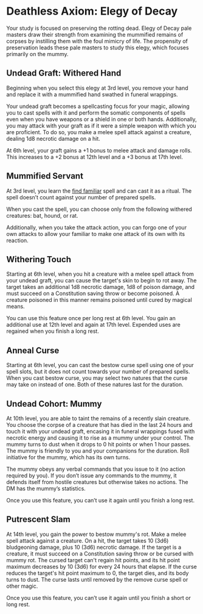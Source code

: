 # Deathless Axiom: Elegy of Decay
Your study is focused on preserving the rotting dead. Elegy of Decay pale masters draw their strength from examining the mummified remains of corpses by instilling them with the foul mimicry of life. The propensity of preservation leads these pale masters to study this elegy, which focuses primarily on the mummy.

## Undead Graft: Withered Hand
Beginning when you select this elegy at 3rd level, you remove your hand and replace it with a mummified hand swathed in funeral wrappings.

Your undead graft becomes a spellcasting focus for your magic, allowing you to cast spells with it and perform the somatic components of spells even when you have weapons or a shield in one or both hands. Additionally, you may attack with your graft as if it were a simple weapon with which you are proficient. To do so, you make a melee spell attack against a creature, dealing 1d8 necrotic damage on a hit. 

At 6th level, your graft gains a +1 bonus to melee attack and damage rolls. This increases to a +2 bonus at 12th level and a +3 bonus at 17th level.

## Mummified Servant
At 3rd level, you learn the [find familiar](../../Magic/Spells/find-familiar.md) spell and can cast it as a ritual. The spell doesn’t count against your number of prepared spells.

When you cast the spell, you can choose only from the following withered creatures: bat, hound, or rat.

Additionally, when you take the attack action, you can forgo one of your own attacks to allow your familiar to make one attack of its own with its reaction.

## Withering Touch
Starting at 6th level, when you hit a creature with a melee spell attack from your undead graft, you can cause the target's skin to begin to rot away. The target takes an additional 1d8 necrotic damage, 1d8 of poison damage, and must succeed on a Constitution saving throw or become poisoned. A creature poisoned in this manner remains poisoned until cured by magical means.

You can use this feature once per long rest at 6th level. You gain an additional use at 12th level and again at 17th level. Expended uses are regained when you finish a long rest.

## Anneal Curse
Starting at 6th level, you can cast the bestow curse spell using one of your spell slots, but it does not count towards your number of prepared spells. When you cast bestow curse, you may select two natures that the curse may take on instead of one. Both of these natures last for the duration. 

## Undead Cohort: Mummy
At 10th level, you are able to taint the remains of a recently slain creature. You choose the corpse of a creature that has died in the last 24 hours and touch it with your undead graft, encasing it in funeral wrappings fused with necrotic energy and causing it to rise as a mummy under your control. The mummy turns to dust when it drops to 0 hit points or when 1 hour passes. The mummy is friendly to you and your companions for the duration. Roll initiative for the mummy, which has its own turns.

The mummy obeys any verbal commands that you issue to it (no action required by you). If you don’t issue any commands to the mummy, it defends itself from hostile creatures but otherwise takes no actions. The DM has the mummy’s statistics.

Once you use this feature, you can’t use it again until you finish a long rest.

## Putrescent Slam
At 14th level, you gain the power to bestow mummy's rot. Make a melee spell attack against a creature. On a hit, the target takes 10 (3d6) bludgeoning damage, plus 10 (3d6) necrotic damage. If the target is a creature, it must succeed on a Constitution saving throw or be cursed with mummy rot. The cursed target can't regain hit points, and its hit point maximum decreases by 10 (3d6) for every 24 hours that elapse. If the curse reduces the target's hit point maximum to 0, the target dies, and its body turns to dust. The curse lasts until removed by the remove curse spell or other magic. 

Once you use this feature, you can’t use it again until you finish a short or long rest.
